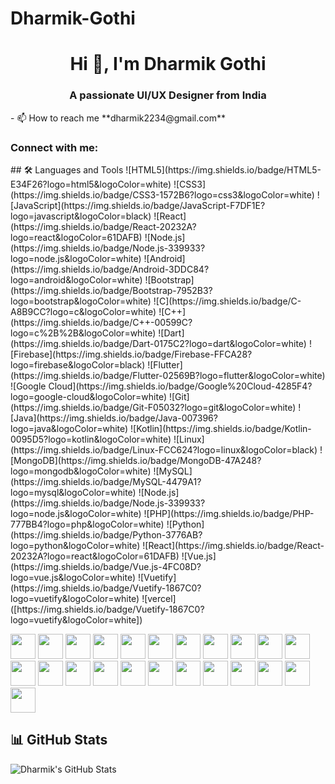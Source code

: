 ﻿# Dharmik-Gothi
 <h1 align="center">Hi 👋, I'm Dharmik Gothi</h1>
<h3 align="center">A passionate UI/UX Designer from India</h3>
- 📫 How to reach me **dharmik2234@gmail.com**
<h3 align="left">Connect with me:</h3>
## 🛠 Languages and Tools
![HTML5](https://img.shields.io/badge/HTML5-E34F26?logo=html5&logoColor=white)
![CSS3](https://img.shields.io/badge/CSS3-1572B6?logo=css3&logoColor=white)
![JavaScript](https://img.shields.io/badge/JavaScript-F7DF1E?logo=javascript&logoColor=black)
![React](https://img.shields.io/badge/React-20232A?logo=react&logoColor=61DAFB)
![Node.js](https://img.shields.io/badge/Node.js-339933?logo=node.js&logoColor=white)
![Android](https://img.shields.io/badge/Android-3DDC84?logo=android&logoColor=white)
![Bootstrap](https://img.shields.io/badge/Bootstrap-7952B3?logo=bootstrap&logoColor=white)
![C](https://img.shields.io/badge/C-A8B9CC?logo=c&logoColor=white)
![C++](https://img.shields.io/badge/C++-00599C?logo=c%2B%2B&logoColor=white)
![Dart](https://img.shields.io/badge/Dart-0175C2?logo=dart&logoColor=white)
![Firebase](https://img.shields.io/badge/Firebase-FFCA28?logo=firebase&logoColor=black)
![Flutter](https://img.shields.io/badge/Flutter-02569B?logo=flutter&logoColor=white)
![Google Cloud](https://img.shields.io/badge/Google%20Cloud-4285F4?logo=google-cloud&logoColor=white)
![Git](https://img.shields.io/badge/Git-F05032?logo=git&logoColor=white)
![Java](https://img.shields.io/badge/Java-007396?logo=java&logoColor=white)
![Kotlin](https://img.shields.io/badge/Kotlin-0095D5?logo=kotlin&logoColor=white)
![Linux](https://img.shields.io/badge/Linux-FCC624?logo=linux&logoColor=black)
![MongoDB](https://img.shields.io/badge/MongoDB-47A248?logo=mongodb&logoColor=white)
![MySQL](https://img.shields.io/badge/MySQL-4479A1?logo=mysql&logoColor=white)
![Node.js](https://img.shields.io/badge/Node.js-339933?logo=node.js&logoColor=white)
![PHP](https://img.shields.io/badge/PHP-777BB4?logo=php&logoColor=white)
![Python](https://img.shields.io/badge/Python-3776AB?logo=python&logoColor=white)
![React](https://img.shields.io/badge/React-20232A?logo=react&logoColor=61DAFB)
![Vue.js](https://img.shields.io/badge/Vue.js-4FC08D?logo=vue.js&logoColor=white)
![Vuetify](https://img.shields.io/badge/Vuetify-1867C0?logo=vuetify&logoColor=white)
![vercel]([https://img.shields.io/badge/Vuetify-1867C0?logo=vuetify&logoColor=white])



<p align="left">
  <img src="https://cdn.jsdelivr.net/gh/devicons/devicon/icons/android/android-original.svg" width="40" />
  <img src="https://cdn.jsdelivr.net/gh/devicons/devicon/icons/bootstrap/bootstrap-original.svg" width="40" />
  <img src="https://cdn.jsdelivr.net/gh/devicons/devicon/icons/c/c-original.svg" width="40" />
  <img src="https://cdn.jsdelivr.net/gh/devicons/devicon/icons/cplusplus/cplusplus-original.svg" width="40" />
  <img src="https://cdn.jsdelivr.net/gh/devicons/devicon/icons/css3/css3-original.svg" width="40" />
  <img src="https://cdn.jsdelivr.net/gh/devicons/devicon/icons/dart/dart-original.svg" width="40" />
  <img src="https://cdn.jsdelivr.net/gh/devicons/devicon/icons/firebase/firebase-plain.svg" width="40" />
  <img src="https://cdn.jsdelivr.net/gh/devicons/devicon/icons/flutter/flutter-original.svg" width="40" />
  <img src="https://cdn.jsdelivr.net/gh/devicons/devicon/icons/googlecloud/googlecloud-original.svg" width="40" />
  <img src="https://cdn.jsdelivr.net/gh/devicons/devicon/icons/git/git-original.svg" width="40" />
  <img src="https://cdn.jsdelivr.net/gh/devicons/devicon/icons/html5/html5-original.svg" width="40" />
  <img src="https://cdn.jsdelivr.net/gh/devicons/devicon/icons/java/java-original.svg" width="40" />
  <img src="https://cdn.jsdelivr.net/gh/devicons/devicon/icons/javascript/javascript-original.svg" width="40" />
  <img src="https://cdn.jsdelivr.net/gh/devicons/devicon/icons/kotlin/kotlin-original.svg" width="40" />
  <img src="https://cdn.jsdelivr.net/gh/devicons/devicon/icons/linux/linux-original.svg" width="40" />
  <img src="https://cdn.jsdelivr.net/gh/devicons/devicon/icons/mongodb/mongodb-original.svg" width="40" />
  <img src="https://cdn.jsdelivr.net/gh/devicons/devicon/icons/mysql/mysql-original.svg" width="40" />
  <img src="https://cdn.jsdelivr.net/gh/devicons/devicon/icons/nodejs/nodejs-original.svg" width="40" />
  <img src="https://cdn.jsdelivr.net/gh/devicons/devicon/icons/php/php-original.svg" width="40" />
  <img src="https://cdn.jsdelivr.net/gh/devicons/devicon/icons/python/python-original.svg" width="40" />
  <img src="https://cdn.jsdelivr.net/gh/devicons/devicon/icons/react/react-original.svg" width="40" />
  <img src="https://cdn.jsdelivr.net/gh/devicons/devicon/icons/vuejs/vuejs-original.svg" width="40" />
  <img src="https://cdn.jsdelivr.net/gh/devicons/devicon/icons/vuetify/vuetify-original.svg" width="40" />
</p>







## 📊 GitHub Stats

![Dharmik's GitHub Stats](https://github-readme-stats.vercel.app/api?username=dharmikpatel&show_icons=true&theme=radical)

